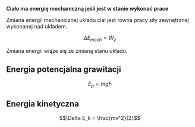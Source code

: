 
**Ciało ma energię mechaniczną jeśli jest w stanie wykonać prace**


Zmiana energii mechanicznej układu ciał jest równa pracy siły zewnętrznej wykonanej nad układem.

$$\Delta E_{mech} = W_z$$

Zmiana energii wiąże się ze zmianą stanu układu.

## Energia potencjalna grawitacji

$$E_p = mgh$$

## Energia kinetyczna

$$\Delta E_k = \frac{mv^2}{2}$$


